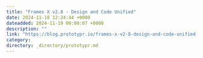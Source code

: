 ```yaml
---
title: "Frames X v2.8 - Design and Code Unified"
date: 2024-11-18 12:24:44 +0000
dateadded: 2024-11-19 00:00:07 +0000
description: ""
link: "https://blog.prototypr.io/frames-x-v2-8-design-and-code-unified-db8e78c0a3ba?source=rss----eb297ea1161a---4"
category:
directory: _directory/prototypr.md
---
```

